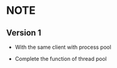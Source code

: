 # NOTE


## Version 1

- With the same client with process pool

- Complete the function of thread pool

